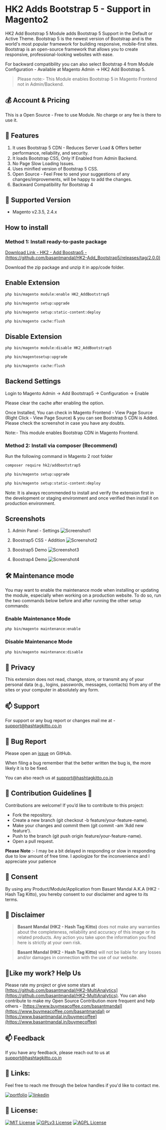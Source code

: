 # HK2 Adds Bootstrap 5 - Support in Magento2

HK2 Add Bootstrap 5 Module adds Bootstrap 5 Support in the Default or Active Theme. Bootstrap 5 is the newest version of
Bootstrap and is the world's most popular framework for building responsive, mobile-first sites. Bootstrap is an
open-source framework that allows you to create responsive, professional-looking websites with ease.

For backward compatibility you can also select Bootstrap 4 from Module Configuration - Available at Magento Admin -> HK2
Add Bootstrap 5.

> Please note:- This Module enables Bootstrap 5 in Magento Frontend not in Admin/Backend.

## 💰 Account & Pricing

This is a Open Source - Free to use Module. No charge or any fee is there to use it.

## 🧐 Features

1. It uses Bootstrap 5 CDN - Reduces Server Load & Offers better performance, reliability, and security.
2. It loads Bootstrap CSS, Only If Enabled from Admin Backend.
3. No Page Slow Loading Issues.
4. Uses minified version of Bootstrap 5 CSS.
5. Open Source - Feel Free to send your suggestions of any changes/improvements, will be happy to add the changes.
6. Backward Compatibility for Bootstrap 4

## 🚀 Supported Version

- Magento v2.3.5, 2.4.x

## How to install

### Method 1: Install ready-to-paste package

[Download Link - HK2 - Add Boostrap5 - (https://github.com/basantmandal/HK2-Add_Bootstrap5/releases/tag/2.0.0)](https://github.com/basantmandal/HK2-Add_Bootstrap5/releases/tag/2.0.0)

Download the zip package and unzip it in app/code folder.

## Enable Extension

```bash
php bin/magento module:enable HK2_AddBootstrap5
```

```bash
php bin/magento setup:upgrade
```

```bash
php bin/magento setup:static-content:deploy
```

```bash
php bin/magento cache:flush
```

## Disable Extension

```bash
php bin/magento module:disable HK2_AddBootstrap5
```

```bash
php bin/magentosetup:upgrade
```

```bash
php bin/magento cache:flush
```

## Backend Settings

Login to Magento Admin -> Add Bootstrap5 -> Configuration -> Enable

Please clear the cache after enabling the option.

Once Installed, You can check in Magento Frontend - View Page Source (Right Click - View Page Source) & you can see
Bootstrap 5 CDN is Added. Please check the screenshot in case you have any doubts.

Note:- This module enables Bootstrap CDN in Magento Frontend.

### Method 2: Install via composer (Recommend)

Run the following command in Magento 2 root folder

```bash
composer require hk2/addbootstrap5
```

```bash
php bin/magento setup:upgrade
```

```bash
php bin/magento setup:static-content:deploy
```

Note: It is always recommended to install and verify the extension first in the development or staging environment and
once verified then install it on production environment.

## Screenshots

1. Admin Panel - Settings
   ![Screenshot1](docs/images/ScreenShot1.png)

2. Boostrap5 CSS - Addition
   ![Screenshot2](docs/images/ScreenShot2.png)

3. Boostrap5 Demo
   ![Screenshot3](docs/images/ScreenShot6.jpg)

4. Boostrap4 Demo
   ![Screenshot4](docs/images/ScreenShot7.jpg)

## 🛠️ Maintenance mode

You may want to enable the maintenance mode when installing or updating the module, especially when working on a production website. To do so, run the two commands below before and after running the other setup commands:

### Enable Maintenance Mode

```bash
php bin/magento maintenance:enable
```

### Disable Maintenance Mode

```bash
php bin/magento maintenance:disable
```

## 🤫 Privacy

This extension does not read, change, store, or transmit any of your personal data (e.g., logins, passwords, messages, contacts) from any of the sites or your computer in absolutely any form.

## 📫 Support

For support or any bug report or changes mail me at - <support@hashtagkitto.co.in>

## 🐞 Bug Report

Please open an [issue](https://github.com/basantmandal/HK2-Add_Bootstrap5/issues) on GitHub.

When filing a bug remember that the better written the bug is, the more likely it is to be fixed.

You can also reach us at <support@hashtagkitto.co.in>

## 🍰 Contribution Guidelines 💖

Contributions are welcome! If you’d like to contribute to this project:

- Fork the repository.
- Create a new branch (git checkout -b feature/your-feature-name).
- Make your changes and commit them (git commit -am 'Add new feature').
- Push to the branch (git push origin feature/your-feature-name).
- Open a pull request.

**Please Note** :- I may be a bit delayed in responding or slow in responding due to low amount of free time. I apologize for the inconvenience and I appreciate your patience

## 🤝 Consent

By using any Product/Module/Application from Basant Mandal A.K.A (HK2 - Hash Tag Kitto), you hereby consent to our disclaimer and agree to its terms.

## 📢 Disclaimer

> **Basant Mandal (HK2 - Hash Tag Kitto)** does not make any warranties about the completeness, reliability and accuracy of this image or its related products. Any action you take upon the information you find here is strictly at your own risk.

> **Basant Mandal (HK2 - Hash Tag Kitto)** will not be liable for any losses and/or damages in connection with the use of our website.

## 💖Like my work? Help Us

Please rate my project or give some stars at [https://github.com/basantmandal/HK2-MultiAnalytics](https://github.com/basantmandal/HK2-MultiAnalytics). You can also contribute to make my Open Source Contribution more frequent and help others - [https://www.buymeacoffee.com/basantmandal](https://www.buymeacoffee.com/basantmandal) or [https://www.basantmandal.in/buymecoffee](https://www.basantmandal.in/buymecoffee)

## 📫 Feedback

If you have any feedback, please reach out to us at <support@hashtagkitto.co.in>

## 🔗 Links:

Feel free to reach me through the below handles if you'd like to contact me.

[![portfolio](https://img.shields.io/badge/my_portfolio-000?style=for-the-badge&logo=ko-fi&logoColor=white)](https://www.basantmandal.in/)
[![linkedin](https://img.shields.io/badge/linkedin-0A66C2?style=for-the-badge&logo=linkedin&logoColor=white)](https://www.linkedin.com/in/basantmandal/)

## 📜 License:

[![MIT License](https://img.shields.io/badge/License-MIT-green.svg)](https://choosealicense.com/licenses/mit/)
[![GPLv3 License](https://img.shields.io/badge/License-GPL%20v3-yellow.svg)](https://opensource.org/licenses/)
[![AGPL License](https://img.shields.io/badge/license-AGPL-blue.svg)](http://www.gnu.org/licenses/agpl-3.0)
